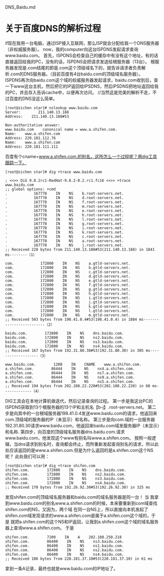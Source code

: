 DNS_Baidu.md
# 关于百度DNS的解析过程

if现在我用一台电脑，通过ISP接入互联网，那么ISP就会分配给我一个DNS服务器（非权威服务器）。
now，我的computer向这台ISPDNS发起请求查询www.baidu.com。
首先，ISPDNS会检查自己的缓存中有没有这个地址，有的话直接返回给我的PC，没有的话，ISPDNS会把请求发送给根服务器（13台）。
根服务器发现是.com结尾的即是.com这个顶级域名下的，就告诉请求者负责解析.com的DNS服务器。（目前百度有4台baidu.com的顶级域名服务器）。
ISPDNS再次向baidu.com这个域的权威服务器发起请求，baidu.com收到后，查一下www这台主机，然后把它的IP返回给IPSDNS，然后IPSDNS把地址返回给我的PC，并且存入告诉cache中，以便再次访问。
//当然这是完美的解析不走，不过百度的DNS没这么简单。
```
[root@zichen star]# nslookup www.baidu.com
Server:        211.140.13.188
Address:    211.140.13.188#53

Non-authoritative answer:
www.baidu.com    canonical name = www.a.shifen.com.
Name:    www.a.shifen.com
Address: 220.181.112.76
Name:    www.a.shifen.com
Address: 220.181.111.111
```
百度有个cname=www.a.shifen.com.的别名，这所怎么一个过程呢？用dig工具跟踪一下。

```
[root@zichen star]# dig +trace www.baidu.com

; <<>> DiG 9.8.2rc1-RedHat-9.8.2-0.2.rc1.fc16 <<>> +trace www.baidu.com
;; global options: +cmd
.            167778    IN    NS    b.root-servers.net.
.            167778    IN    NS    d.root-servers.net.
.            167778    IN    NS    f.root-servers.net.
.            167778    IN    NS    m.root-servers.net.
.            167778    IN    NS    e.root-servers.net.
.            167778    IN    NS    h.root-servers.net.
.            167778    IN    NS    l.root-servers.net.
.            167778    IN    NS    g.root-servers.net.
.            167778    IN    NS    i.root-servers.net.
.            167778    IN    NS    k.root-servers.net.
.            167778    IN    NS    c.root-servers.net.
.            167778    IN    NS    a.root-servers.net.
.            167778    IN    NS    j.root-servers.net.
;; Received 228 bytes from 211.140.13.188#53(211.140.13.188) in 1841 ms--------（1）

com.            172800    IN    NS    a.gtld-servers.net.
com.            172800    IN    NS    b.gtld-servers.net.
com.            172800    IN    NS    c.gtld-servers.net.
com.            172800    IN    NS    d.gtld-servers.net.
com.            172800    IN    NS    e.gtld-servers.net.
com.            172800    IN    NS    f.gtld-servers.net.
com.            172800    IN    NS    g.gtld-servers.net.
com.            172800    IN    NS    h.gtld-servers.net.
com.            172800    IN    NS    i.gtld-servers.net.
com.            172800    IN    NS    j.gtld-servers.net.
com.            172800    IN    NS    k.gtld-servers.net.
com.            172800    IN    NS    l.gtld-servers.net.
com.            172800    IN    NS    m.gtld-servers.net.
;; Received 503 bytes from 198.41.0.4#53(198.41.0.4) in 1884 ms-------------------------（2）

baidu.com.        172800    IN    NS    dns.baidu.com.
baidu.com.        172800    IN    NS    ns2.baidu.com.
baidu.com.        172800    IN    NS    ns3.baidu.com.
baidu.com.        172800    IN    NS    ns4.baidu.com.
;; Received 167 bytes from 192.31.80.30#53(192.31.80.30) in 305 ms-------------------（3）

www.baidu.com.        1200    IN    CNAME    www.a.shifen.com.
a.shifen.com.        86444    IN    NS    ns4.a.shifen.com.
a.shifen.com.        86444    IN    NS    ns7.a.shifen.com.
a.shifen.com.        86444    IN    NS    ns9.a.shifen.com.
a.shifen.com.        86444    IN    NS    ns5.a.shifen.com.
;; Received 194 bytes from 202.108.22.220#53(202.108.22.220) in 68 ms-------------（4）

```

DIG工具会在本地计算机做迭代，然后记录查询的过程。
第一步是我这台PC的ISPDNS获取到13个根服务器的13个IP和主机名【b-j】.root-servers.net。
第二步是向其中的一台根域服务器198.41.0.4发送www.baidu.com的请求，他返回来com.顶级域的服务器的IP（未显示）和名称。
第三步是向com.域的一台服务器192.31.80.30请求www.baidu.com，他返回来baidu.com域发服务器IP（未显示）和名称.
第四步，向百度的顶级域名服务器dns.baidu.com.请求www.baidu.com，他发现这个www有别名叫www.a.shifen.com。
按照一般逻辑，当dns请求到别名时，查询都会终止，而所重新发起查询别名的请求，所以此处应该返回的是www.a.shifen.com.但是为什么返回的是a.shifen.com这个NS呢？
此处我们可以用：

```
[root@zichen star]# dig +trace shifen.com
shifen.com.        172800    IN    NS    dns.baidu.com.
shifen.com.        172800    IN    NS    ns2.baidu.com.
shifen.com.        172800    IN    NS    ns3.baidu.com.
shifen.com.        172800    IN    NS    ns4.baidu.com.
;; Received 170 bytes from 192.26.92.30#53(192.26.92.30) in 325 ms
```

发现shifen.com的顶级域名服务器和baidu.com的域名服务器是同一台！
当 我拿到www.baidu.com的别名www.a.shifen.com的时候，本来要重新到com域查找shifen.com的NS，又因为，两个域 在同一台NS上，所以直接向本机发起了shifen.com域发现请求的www.a.shifen.com是属于a.shifen.com这个域的，于是 就把a.shifen.com的这个NS和IP返回，让我到a.shifen.com这个域的域名服务器上查询www.a.shifen.com。
于是

```
shifen.com.        7200    IN    A    202.108.250.218
shifen.com.        86400    IN    NS    ns3.baidu.com.
shifen.com.        86400    IN    NS    ns1.baidu.com.
shifen.com.        86400    IN    NS    ns2.baidu.com.
shifen.com.        86400    IN    NS    ns4.baidu.com.
;; Received 186 bytes from 220.181.37.10#53(220.181.37.10) in 61 ms
```

拿到一条A记录，最终也就是www.baidu.com的IP地址了。
